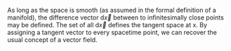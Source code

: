 As long as the space is smooth (as assumed in the formal definition of a manifold), the difference vector $\mathrm{d}\vec{x}$ between to infinitesimally close points may be defined. The set of all $\mathrm{d}\vec{x}$ defines the tangent space at x. By assigning a tangent vector to every spacetime point, we can recover the usual concept of a vector field.